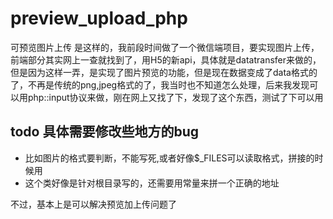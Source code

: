 # preview_upload_php
可预览图片上传
是这样的，我前段时间做了一个微信端项目，要实现图片上传，前端部分其实网上一查就找到了，用H5的新api，具体就是datatransfer来做的，但是因为这样一弄，是实现了图片预览的功能，但是现在数据变成了data格式的了，不再是传统的png,jpeg格式的了，我当时也不知道怎么处理，后来我发现可以用php::input协议来做，刚在网上又找了下，发现了这个东西，测试了下可以用
## todo 具体需要修改些地方的bug
- 比如图片的格式要判断，不能写死,或者好像$_FILES可以读取格式，拼接的时候用
- 这个类好像是针对根目录写的，还需要用常量来拼一个正确的地址

不过，基本上是可以解决预览加上传问题了
